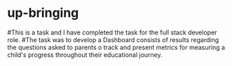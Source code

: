 # up-bringing

#This is a task and I have completed the task for the full stack developer role. 
#The task was to develop a Dashboard consists of results regarding the questions asked to parents o track and present metrics for measuring a child's progress throughout their educational journey.


